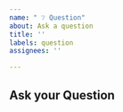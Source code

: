 ```yaml
---
name: " ❔ Question"
about: Ask a question
title: ''
labels: question
assignees: ''

---
```


## Ask your Question

<!-- Ask your question -->
